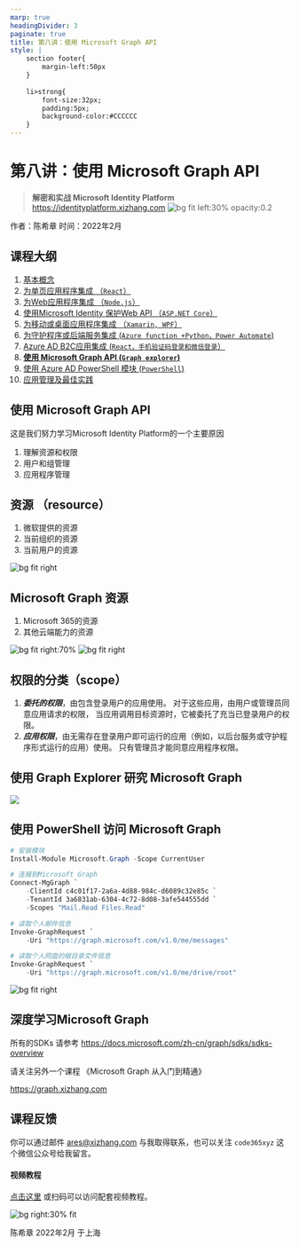 ```yaml
---
marp: true
headingDivider: 3
paginate: true
title: 第八讲：使用 Microsoft Graph API 
style: |
    section footer{
        margin-left:50px
    }
    
    li>strong{
        font-size:32px;
        padding:5px;
        background-color:#CCCCCC
    }
---
```


# 第八讲：使用 Microsoft Graph API 
> **解密和实战 Microsoft Identity Platform**  https://identityplatform.xizhang.com
![bg fit left:30% opacity:0.2](images/aad.png)


作者：陈希章
时间：2022年2月


## 课程大纲
<!--
footer: '**解密和实战 Microsoft Identity Platform**  https://identityplatform.xizhang.com'
-->

1. [基本概念](module1-overview.md)
1. [为单页应用程序集成 （`React`）](module2-spa.md)
1. [为Web应用程序集成 （`Node.js`）](module3-webapp.md)
1. [使用Microsoft Identity 保护Web API （`ASP.NET Core`）](module4-webapi.md)
1. [为移动或桌面应用程序集成 （`Xamarin, WPF`）](module5-desktop-mobile.md)
1. [为守护程序或后端服务集成 (`Azure function +Python，Power Automate`)](module6-deamon-service.md)
1. [Azure AD B2C应用集成 (`React，手机验证码登录和微信登录`） ](module7-b2c.md)
1. **[使用 Microsoft Graph API (`Graph explorer`)](module8-msgraph.md)**
1. [使用 Azure AD PowerShell 模块 (`PowerShell`)](module9-powershell.md)
1. [应用管理及最佳实践](module10-bestpractices.md)


## <!-- fit -->使用 Microsoft Graph API

这是我们努力学习Microsoft Identity Platform的一个主要原因

1. 理解资源和权限
1. 用户和组管理
1. 应用程序管理



## 资源 （resource）

1. 微软提供的资源
1. 当前组织的资源 
1. 当前用户的资源

![bg fit right](images/resource-aad.png)

## Microsoft Graph 资源 

1. Microsoft 365的资源
1. 其他云端能力的资源

![bg fit right:70%](images/graph-resources.png)
![bg fit right](images/aad-graph.png)


## 权限的分类（scope）

1. ***委托的权限***，由包含登录用户的应用使用。 对于这些应用，由用户或管理员同意应用请求的权限， 当应用调用目标资源时，它被委托了充当已登录用户的权限。
1. ***应用权限***，由无需存在登录用户即可运行的应用（例如，以后台服务或守护程序形式运行的应用）使用。 只有管理员才能同意应用程序权限。


## 使用 Graph Explorer 研究 Microsoft Graph
<!-- _footer: '' -->
![](images/grahp-explorer.png)


## 使用 PowerShell 访问 Microsoft Graph

```powershell
# 安装模块
Install-Module Microsoft.Graph -Scope CurrentUser

# 连接到Microsoft Graph
Connect-MgGraph `
    -ClientId c4c01f17-2a6a-4d88-984c-d6089c32e85c `
    -TenantId 3a6831ab-6304-4c72-8d08-3afe544555dd `
    -Scopes "Mail.Read Files.Read"

# 读取个人邮件信息
Invoke-GraphRequest `
    -Uri "https://graph.microsoft.com/v1.0/me/messages"

# 读取个人网盘的根目录文件信息
Invoke-GraphRequest `
    -Uri "https://graph.microsoft.com/v1.0/me/drive/root"

```

![bg fit right](images/graph-consent-dialog.png)


## <!-- fit --> 深度学习Microsoft Graph
所有的SDKs 请参考 https://docs.microsoft.com/zh-cn/graph/sdks/sdks-overview

请关注另外一个课程 《Microsoft Graph 从入门到精通》

https://graph.xizhang.com 




## 课程反馈

你可以通过邮件 <ares@xizhang.com> 与我取得联系，也可以关注 `code365xyz` 这个微信公众号给我留言。

#### 视频教程

[点击这里](https://study.163.com/course/introduction.htm?courseId=1212500806&share=2&shareId=400000000620030) 或扫码可以访问配套视频教程。

![bg right:30% fit](images/videocourse.png)


陈希章 2022年2月 于上海